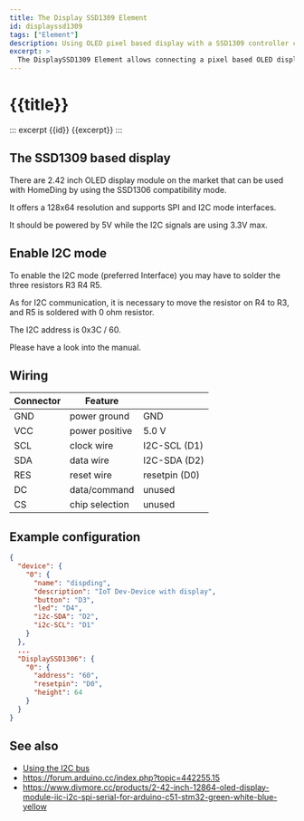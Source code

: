 ```yaml
---
title: The Display SSD1309 Element
id: displayssd1309
tags: ["Element"]
description: Using OLED pixel based display with a SSD1309 controller chip.
excerpt: >
  The DisplaySSD1309 Element allows connecting a pixel based OLED display based on a SSD1309 chip.
---
```


# {{title}}

::: excerpt {{id}}
{{excerpt}}
:::


## The SSD1309 based display

There are 2.42 inch OLED display module on the market that can be used with HomeDing by using the SSD1306 compatibility mode.

It offers a 128x64 resolution and supports SPI and I2C mode interfaces.

It should be powered by 5V while the I2C signals are using 3.3V max. 

## Enable I2C mode

To enable the I2C mode (preferred Interface) you may have to solder the three resistors R3 R4 R5.

As for I2C communication, it is necessary to move the resistor on R4 to R3, and R5 is soldered with 0 ohm resistor.

The I2C address is 0x3C / 60.

Please have a look into the manual. 

## Wiring

| Connector | Feature        |               |
| --------- | -------------- | ------------- |
| GND       | power ground   | GND           |
| VCC       | power positive | 5.0 V         |
| SCL       | clock wire     | I2C-SCL (D1)  |
| SDA       | data wire      | I2C-SDA (D2)  |
| RES       | reset wire     | resetpin (D0) |
| DC        | data/command   | unused        |
| CS        | chip selection | unused        |


## Example configuration

``` json
{
  "device": {
    "0": {
      "name": "dispding",
      "description": "IoT Dev-Device with display",
      "button": "D3",
      "led": "D4",
      "i2c-SDA": "D2",
      "i2c-SCL": "D1"
    }
  },
  ...
  "DisplaySSD1306": {
    "0": {
      "address": "60",
      "resetpin": "D0",
      "height": 64
    }
  }
}
```


## See also 

* [Using the I2C bus](/i2c.md)
* <https://forum.arduino.cc/index.php?topic=442255.15>
* <https://www.diymore.cc/products/2-42-inch-12864-oled-display-module-iic-i2c-spi-serial-for-arduino-c51-stm32-green-white-blue-yellow>
